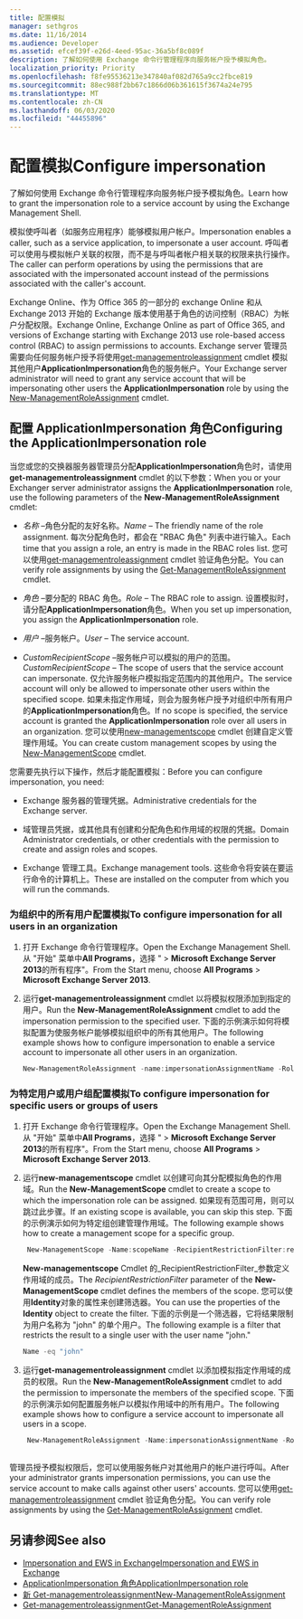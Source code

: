 ```yaml
---
title: 配置模拟
manager: sethgros
ms.date: 11/16/2014
ms.audience: Developer
ms.assetid: efcef39f-e26d-4eed-95ac-36a5bf8c089f
description: 了解如何使用 Exchange 命令行管理程序向服务帐户授予模拟角色。
localization_priority: Priority
ms.openlocfilehash: f8fe95536213e347840af082d765a9cc2fbce819
ms.sourcegitcommit: 88ec988f2bb67c1866d06b361615f3674a24e795
ms.translationtype: MT
ms.contentlocale: zh-CN
ms.lasthandoff: 06/03/2020
ms.locfileid: "44455896"
---
```

# <a name="configure-impersonation"></a><span data-ttu-id="51e0b-103">配置模拟</span><span class="sxs-lookup"><span data-stu-id="51e0b-103">Configure impersonation</span></span>

<span data-ttu-id="51e0b-104">了解如何使用 Exchange 命令行管理程序向服务帐户授予模拟角色。</span><span class="sxs-lookup"><span data-stu-id="51e0b-104">Learn how to grant the impersonation role to a service account by using the Exchange Management Shell.</span></span> 
  
<span data-ttu-id="51e0b-105">模拟使呼叫者（如服务应用程序）能够模拟用户帐户。</span><span class="sxs-lookup"><span data-stu-id="51e0b-105">Impersonation enables a caller, such as a service application, to impersonate a user account.</span></span> <span data-ttu-id="51e0b-106">呼叫者可以使用与模拟帐户关联的权限，而不是与呼叫者帐户相关联的权限来执行操作。</span><span class="sxs-lookup"><span data-stu-id="51e0b-106">The caller can perform operations by using the permissions that are associated with the impersonated account instead of the permissions associated with the caller's account.</span></span>
  
<span data-ttu-id="51e0b-107">Exchange Online、作为 Office 365 的一部分的 exchange Online 和从 Exchange 2013 开始的 Exchange 版本使用基于角色的访问控制（RBAC）为帐户分配权限。</span><span class="sxs-lookup"><span data-stu-id="51e0b-107">Exchange Online, Exchange Online as part of Office 365, and versions of Exchange starting with Exchange 2013 use role-based access control (RBAC) to assign permissions to accounts.</span></span> <span data-ttu-id="51e0b-108">Exchange server 管理员需要向任何服务帐户授予将使用[get-managementroleassignment](https://msdn.microsoft.com/library/34d4f2e3-f2c5-49e1-a6a9-1366da65a78c.aspx) cmdlet 模拟其他用户**ApplicationImpersonation**角色的服务帐户。</span><span class="sxs-lookup"><span data-stu-id="51e0b-108">Your Exchange server administrator will need to grant any service account that will be impersonating other users the **ApplicationImpersonation** role by using the [New-ManagementRoleAssignment](https://msdn.microsoft.com/library/34d4f2e3-f2c5-49e1-a6a9-1366da65a78c.aspx) cmdlet.</span></span> 
  
## <a name="configuring-the-applicationimpersonation-role"></a><span data-ttu-id="51e0b-109">配置 ApplicationImpersonation 角色</span><span class="sxs-lookup"><span data-stu-id="51e0b-109">Configuring the ApplicationImpersonation role</span></span>

<span data-ttu-id="51e0b-110">当您或您的交换器服务器管理员分配**ApplicationImpersonation**角色时，请使用**get-managementroleassignment** cmdlet 的以下参数：</span><span class="sxs-lookup"><span data-stu-id="51e0b-110">When you or your Exchanger server administrator assigns the **ApplicationImpersonation** role, use the following parameters of the **New-ManagementRoleAssignment** cmdlet:</span></span> 
  
-  <span data-ttu-id="51e0b-111">_名称_ &ndash;角色分配的友好名称。</span><span class="sxs-lookup"><span data-stu-id="51e0b-111">_Name_ &ndash; The friendly name of the role assignment.</span></span> <span data-ttu-id="51e0b-112">每次分配角色时，都会在 "RBAC 角色" 列表中进行输入。</span><span class="sxs-lookup"><span data-stu-id="51e0b-112">Each time that you assign a role, an entry is made in the RBAC roles list.</span></span> <span data-ttu-id="51e0b-113">您可以使用[get-managementroleassignment](https://msdn.microsoft.com/library/a3a6ee46-061b-444a-8639-43a416309445.aspx) cmdlet 验证角色分配。</span><span class="sxs-lookup"><span data-stu-id="51e0b-113">You can verify role assignments by using the [Get-ManagementRoleAssignment](https://msdn.microsoft.com/library/a3a6ee46-061b-444a-8639-43a416309445.aspx) cmdlet.</span></span> 
    
-  <span data-ttu-id="51e0b-114">_角色_ &ndash;要分配的 RBAC 角色。</span><span class="sxs-lookup"><span data-stu-id="51e0b-114">_Role_ &ndash; The RBAC role to assign.</span></span> <span data-ttu-id="51e0b-115">设置模拟时，请分配**ApplicationImpersonation**角色。</span><span class="sxs-lookup"><span data-stu-id="51e0b-115">When you set up impersonation, you assign the **ApplicationImpersonation** role.</span></span> 
    
-  <span data-ttu-id="51e0b-116">_用户_ &ndash;服务帐户。</span><span class="sxs-lookup"><span data-stu-id="51e0b-116">_User_ &ndash; The service account.</span></span> 
    
-  <span data-ttu-id="51e0b-117">_CustomRecipientScope_ &ndash;服务帐户可以模拟的用户的范围。</span><span class="sxs-lookup"><span data-stu-id="51e0b-117">_CustomRecipientScope_ &ndash; The scope of users that the service account can impersonate.</span></span> <span data-ttu-id="51e0b-118">仅允许服务帐户模拟指定范围内的其他用户。</span><span class="sxs-lookup"><span data-stu-id="51e0b-118">The service account will only be allowed to impersonate other users within the specified scope.</span></span> <span data-ttu-id="51e0b-119">如果未指定作用域，则会为服务帐户授予对组织中所有用户的**ApplicationImpersonation**角色。</span><span class="sxs-lookup"><span data-stu-id="51e0b-119">If no scope is specified, the service account is granted the **ApplicationImpersonation** role over all users in an organization.</span></span> <span data-ttu-id="51e0b-120">您可以使用[new-managementscope](https://msdn.microsoft.com/library/1ea1f474-69d6-48c0-9beb-bfa4442c5dab.aspx) cmdlet 创建自定义管理作用域。</span><span class="sxs-lookup"><span data-stu-id="51e0b-120">You can create custom management scopes by using the [New-ManagementScope](https://msdn.microsoft.com/library/1ea1f474-69d6-48c0-9beb-bfa4442c5dab.aspx) cmdlet.</span></span> 
    
<span data-ttu-id="51e0b-121">您需要先执行以下操作，然后才能配置模拟：</span><span class="sxs-lookup"><span data-stu-id="51e0b-121">Before you can configure impersonation, you need:</span></span>
  
- <span data-ttu-id="51e0b-122">Exchange 服务器的管理凭据。</span><span class="sxs-lookup"><span data-stu-id="51e0b-122">Administrative credentials for the Exchange server.</span></span>
    
- <span data-ttu-id="51e0b-123">域管理员凭据，或其他具有创建和分配角色和作用域的权限的凭据。</span><span class="sxs-lookup"><span data-stu-id="51e0b-123">Domain Administrator credentials, or other credentials with the permission to create and assign roles and scopes.</span></span>
    
- <span data-ttu-id="51e0b-124">Exchange 管理工具。</span><span class="sxs-lookup"><span data-stu-id="51e0b-124">Exchange management tools.</span></span> <span data-ttu-id="51e0b-125">这些命令将安装在要运行命令的计算机上。</span><span class="sxs-lookup"><span data-stu-id="51e0b-125">These are installed on the computer from which you will run the commands.</span></span>
    
### <a name="to-configure-impersonation-for-all-users-in-an-organization"></a><span data-ttu-id="51e0b-126">为组织中的所有用户配置模拟</span><span class="sxs-lookup"><span data-stu-id="51e0b-126">To configure impersonation for all users in an organization</span></span>

1. <span data-ttu-id="51e0b-127">打开 Exchange 命令行管理程序。</span><span class="sxs-lookup"><span data-stu-id="51e0b-127">Open the Exchange Management Shell.</span></span> <span data-ttu-id="51e0b-128">从 "开始" 菜单中**All Programs**，选择 "  >  **Microsoft Exchange Server 2013**的所有程序"。</span><span class="sxs-lookup"><span data-stu-id="51e0b-128">From the Start menu, choose **All Programs** > **Microsoft Exchange Server 2013**.</span></span> 
    
2. <span data-ttu-id="51e0b-129">运行**get-managementroleassignment** cmdlet 以将模拟权限添加到指定的用户。</span><span class="sxs-lookup"><span data-stu-id="51e0b-129">Run the **New-ManagementRoleAssignment** cmdlet to add the impersonation permission to the specified user.</span></span> <span data-ttu-id="51e0b-130">下面的示例演示如何将模拟配置为使服务帐户能够模拟组织中的所有其他用户。</span><span class="sxs-lookup"><span data-stu-id="51e0b-130">The following example shows how to configure impersonation to enable a service account to impersonate all other users in an organization.</span></span> 
    
   ```powershell
   New-ManagementRoleAssignment -name:impersonationAssignmentName -Role:ApplicationImpersonation -User:serviceAccount 
   ```

### <a name="to-configure-impersonation-for-specific-users-or-groups-of-users"></a><span data-ttu-id="51e0b-131">为特定用户或用户组配置模拟</span><span class="sxs-lookup"><span data-stu-id="51e0b-131">To configure impersonation for specific users or groups of users</span></span>

1. <span data-ttu-id="51e0b-132">打开 Exchange 命令行管理程序。</span><span class="sxs-lookup"><span data-stu-id="51e0b-132">Open the Exchange Management Shell.</span></span> <span data-ttu-id="51e0b-133">从 "开始" 菜单中**All Programs**，选择 "  >  **Microsoft Exchange Server 2013**的所有程序"。</span><span class="sxs-lookup"><span data-stu-id="51e0b-133">From the Start menu, choose **All Programs** > **Microsoft Exchange Server 2013**.</span></span> 
    
2. <span data-ttu-id="51e0b-134">运行**new-managementscope** cmdlet 以创建可向其分配模拟角色的作用域。</span><span class="sxs-lookup"><span data-stu-id="51e0b-134">Run the **New-ManagementScope** cmdlet to create a scope to which the impersonation role can be assigned.</span></span> <span data-ttu-id="51e0b-135">如果现有范围可用，则可以跳过此步骤。</span><span class="sxs-lookup"><span data-stu-id="51e0b-135">If an existing scope is available, you can skip this step.</span></span> <span data-ttu-id="51e0b-136">下面的示例演示如何为特定组创建管理作用域。</span><span class="sxs-lookup"><span data-stu-id="51e0b-136">The following example shows how to create a management scope for a specific group.</span></span> 
    
   ```powershell
    New-ManagementScope -Name:scopeName -RecipientRestrictionFilter:recipientFilter
   ```

   <span data-ttu-id="51e0b-137">**New-managementscope** Cmdlet 的_RecipientRestrictionFilter_参数定义作用域的成员。</span><span class="sxs-lookup"><span data-stu-id="51e0b-137">The _RecipientRestrictionFilter_ parameter of the **New-ManagementScope** cmdlet defines the members of the scope.</span></span> <span data-ttu-id="51e0b-138">您可以使用**Identity**对象的属性来创建筛选器。</span><span class="sxs-lookup"><span data-stu-id="51e0b-138">You can use the properties of the **Identity** object to create the filter.</span></span> <span data-ttu-id="51e0b-139">下面的示例是一个筛选器，它将结果限制为用户名称为 "john" 的单个用户。</span><span class="sxs-lookup"><span data-stu-id="51e0b-139">The following example is a filter that restricts the result to a single user with the user name "john."</span></span> 
    
   ```powershell
   Name -eq "john"
   ```

3. <span data-ttu-id="51e0b-140">运行**get-managementroleassignment** cmdlet 以添加模拟指定作用域的成员的权限。</span><span class="sxs-lookup"><span data-stu-id="51e0b-140">Run the **New-ManagementRoleAssignment** cmdlet to add the permission to impersonate the members of the specified scope.</span></span> <span data-ttu-id="51e0b-141">下面的示例演示如何配置服务帐户以模拟作用域中的所有用户。</span><span class="sxs-lookup"><span data-stu-id="51e0b-141">The following example shows how to configure a service account to impersonate all users in a scope.</span></span> 
    
   ```powershell
    New-ManagementRoleAssignment -Name:impersonationAssignmentName -Role:ApplicationImpersonation -User:serviceAccount -CustomRecipientWriteScope:scopeName
    
   ```


<span data-ttu-id="51e0b-142">管理员授予模拟权限后，您可以使用服务帐户对其他用户的帐户进行呼叫。</span><span class="sxs-lookup"><span data-stu-id="51e0b-142">After your administrator grants impersonation permissions, you can use the service account to make calls against other users' accounts.</span></span> <span data-ttu-id="51e0b-143">您可以使用[get-managementroleassignment](https://msdn.microsoft.com/library/a3a6ee46-061b-444a-8639-43a416309445.aspx) cmdlet 验证角色分配。</span><span class="sxs-lookup"><span data-stu-id="51e0b-143">You can verify role assignments by using the [Get-ManagementRoleAssignment](https://msdn.microsoft.com/library/a3a6ee46-061b-444a-8639-43a416309445.aspx) cmdlet.</span></span> 
  
## <a name="see-also"></a><span data-ttu-id="51e0b-144">另请参阅</span><span class="sxs-lookup"><span data-stu-id="51e0b-144">See also</span></span>

- [<span data-ttu-id="51e0b-145">Impersonation and EWS in Exchange</span><span class="sxs-lookup"><span data-stu-id="51e0b-145">Impersonation and EWS in Exchange</span></span>](impersonation-and-ews-in-exchange.md)
- [<span data-ttu-id="51e0b-146">ApplicationImpersonation 角色</span><span class="sxs-lookup"><span data-stu-id="51e0b-146">ApplicationImpersonation role</span></span>](https://technet.microsoft.com/library/dd776119%28v=exchg.150%29.aspx)   
- [<span data-ttu-id="51e0b-147">新 Get-managementroleassignment</span><span class="sxs-lookup"><span data-stu-id="51e0b-147">New-ManagementRoleAssignment</span></span>](https://msdn.microsoft.com/library/34d4f2e3-f2c5-49e1-a6a9-1366da65a78c.aspx)    
- [<span data-ttu-id="51e0b-148">Get-managementroleassignment</span><span class="sxs-lookup"><span data-stu-id="51e0b-148">Get-ManagementRoleAssignment</span></span>](https://msdn.microsoft.com/library/a3a6ee46-061b-444a-8639-43a416309445.aspx)
    

